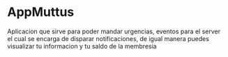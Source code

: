 # AppMuttus

Aplicacion que sirve para poder mandar urgencias, eventos para el server el cual se encarga de disparar notificaciones, de igual manera puedes visualizar tu informacion y tu saldo de la membresia
